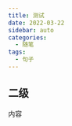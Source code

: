 ```yaml
---
title: 测试
date: 2022-03-22
sidebar: auto
categories: 
  - 随笔
tags:
  - 句子
---
```


## 二级

内容
